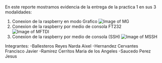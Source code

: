 En este reporte mostramos evidencia de la entrega de la practica 1 en sus 3 modalidades:
1. Conexion de la raspberry en modo Grafico
![Image of MG](/ConexionHDMI.png)
2. Conexion de la raspberry por medio de consola FT232
![Image of MFTDI](/ConexionFT232.png)
3. Conexion de la raspberry por medio de consola (SSH)
![Image of MSSH](/ConexionSSH.png)

Integrantes:
-Ballesteros Reyes Narda Aixel
-Hernandez Cervantes Francisco Javier
-Ramirez Cerritos Maria de los Angeles
-Saucedo Perez Jesus
